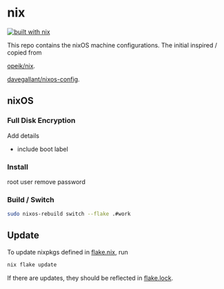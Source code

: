 # nix

[![built with nix](https://builtwithnix.org/badge.svg)](https://builtwithnix.org)

This repo contains the nixOS machine configurations.
The initial inspired / copied from

[opeik/nix](https://github.com/opeik/nix).

[davegallant/nixos-config](https://github.com/davegallant/nix-config).

## nixOS

### Full Disk Encryption

Add details
 - include boot label

### Install

root user remove password



### Build / Switch

   ```sh
   sudo nixos-rebuild switch --flake .#work
   ```

## Update

To update nixpkgs defined in [flake.nix](./flake.nix), run

```sh
nix flake update
```

If there are updates, they should be reflected in [flake.lock](./flake.lock).
